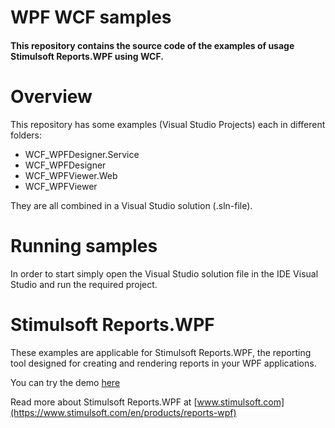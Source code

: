 # WPF WCF samples

#### This repository contains the source code of the examples of usage Stimulsoft Reports.WPF using WCF.

# Overview
This repository has some examples (Visual Studio Projects) each in different folders:
* WCF_WPFDesigner.Service
* WCF_WPFDesigner
* WCF_WPFViewer.Web
* WCF_WPFViewer

They are all combined in a Visual Studio solution (.sln-file).

# Running samples
In order to start simply open the Visual Studio solution file in the IDE Visual Studio and run the required project.

# Stimulsoft Reports.WPF
These examples are applicable for Stimulsoft Reports.WPF, the reporting tool designed for creating and rendering reports in your WPF applications.

You can try the demo [here](https://www.stimulsoft.com/en/products/reports-wpf-demo)

Read more about Stimulsoft Reports.WPF at [www.stimulsoft.com](https://www.stimulsoft.com/en/products/reports-wpf)
